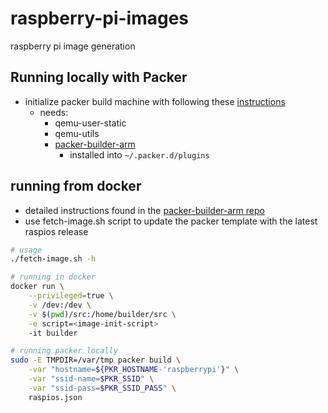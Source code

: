 # raspberry-pi-images
raspberry pi image generation

## Running locally with Packer
- initialize packer build machine with following these [instructions](https://linuxhit.com/build-a-raspberry-pi-image-packer-packer-builder-arm/)
    - needs: 
        - qemu-user-static 
        - qemu-utils
        - [packer-builder-arm](https://github.com/mkaczanowski/packer-builder-arm)
            - installed into `~/.packer.d/plugins`

## running from docker 
- detailed instructions found in the [packer-builder-arm repo](https://github.com/mkaczanowski/packer-builder-arm) 
- use fetch-image.sh script to update the packer template with the latest raspios release

```sh
# usage 
./fetch-image.sh -h

# running in docker
docker run \
    --privileged=true \
    -v /dev:/dev \
    -v $(pwd)/src:/home/builder/src \
    -e script=<image-init-script>
    -it builder 

# running packer locally
sudo -E TMPDIR=/var/tmp packer build \
    -var "hostname=${PKR_HOSTNAME-'raspberrypi'}" \
    -var "ssid-name=$PKR_SSID" \
    -var "ssid-pass=$PKR_SSID_PASS" \
    raspios.json
```
